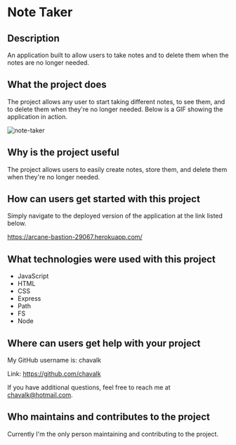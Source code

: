 # Note Taker

## Description

An application built to allow users to take notes and to delete them when the notes are no longer needed.

## What the project does

The project allows any user to start taking different notes, to see them, and to delete them when they're no longer needed. Below is a GIF showing the application in action.

![note-taker](./assets/images/note-taker.gif)

## Why is the project useful

The project allows users to easily create notes, store them, and delete them when they're no longer needed.

## How can users get started with this project

Simply navigate to the deployed version of the application at the link listed below.

https://arcane-bastion-29067.herokuapp.com/

## What technologies were used with this project

* JavaScript
* HTML
* CSS
* Express
* Path
* FS
* Node

## Where can users get help with your project

My GitHub username is: chavalk

Link: https://github.com/chavalk

If you have additional questions, feel free to reach me at chavalk@hotmail.com.

## Who maintains and contributes to the project

Currently I'm the only person maintaining and contributing to the project.